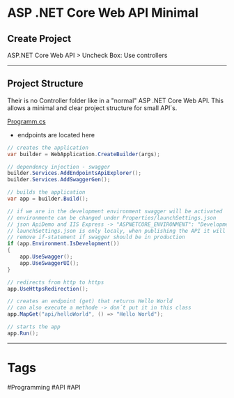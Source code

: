 # ASP .NET Core Web API Minimal

## Create Project

ASP.NET Core Web API > Uncheck Box: Use controllers

***

## Project Structure

Their is no Controller folder like in a "normal" ASP .NET Core Web API. This allows a minimal and clear project structure for small API´s.

<ins>Programm.cs</ins>
- endpoints are located here
``` C#
// creates the application
var builder = WebApplication.CreateBuilder(args);

// dependency injection - swagger
builder.Services.AddEndpointsApiExplorer();
builder.Services.AddSwaggerGen();

// builds the application
var app = builder.Build();

// if we are in the development environment swagger will be activated
// environmente can be changed under Properties/launchSettings.json
// json ApiDemo and IIS Express -> "ASPNETCORE_ENVIRONMENT": "Development"
// launchSettings.json is only localy, when publishing the API it will automatically switch to production environmente
// remove if-statement if swagger should be in production
if (app.Environment.IsDevelopment())
{
    app.UseSwagger();
    app.UseSwaggerUI();
}

// redirects from http to https
app.UseHttpsRedirection();

// creates an endpoint (get) that returns Hello World
// can also execute a methode -> don´t put it in this class
app.MapGet("api/helloWorld", () => "Hello World");

// starts the app
app.Run();
```

***

# Tags

#Programming #API #API 